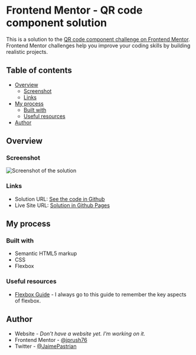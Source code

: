 # Frontend Mentor - QR code component solution

This is a solution to the [QR code component challenge on Frontend Mentor](https://www.frontendmentor.io/challenges/qr-code-component-iux_sIO_H). Frontend Mentor challenges help you improve your coding skills by building realistic projects. 

## Table of contents

- [Overview](#overview)
  - [Screenshot](#screenshot)
  - [Links](#links)
- [My process](#my-process)
  - [Built with](#built-with)
  - [Useful resources](#useful-resources)
- [Author](#author)

## Overview

### Screenshot

![Screenshot of the solution](./images/screenshot-qr-code-component-solution.png)


### Links

- Solution URL: [See the code in Github](https://github.com/jprush76/frontend-mentor-01-qr-code-component)
- Live Site URL: [Solution in Github Pages](https://jprush76.github.io/frontend-mentor-01-qr-code-component/)

## My process

### Built with

- Semantic HTML5 markup
- CSS
- Flexbox

### Useful resources

- [Flexbox Guide](https://css-tricks.com/snippets/css/a-guide-to-flexbox/) - I always go to this guide to remember the key aspects of flexbox.

## Author

- Website - _Don't have a website yet. I'm working on it._
- Frontend Mentor - [@jprush76](https://www.frontendmentor.io/profile/jprush76)
- Twitter - [@JaimePastrian](https://www.twitter.com/JaimePastrian)
